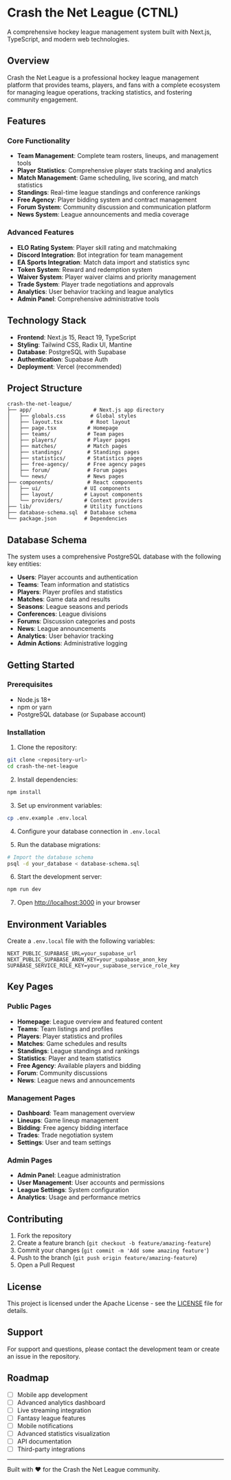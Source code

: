 # Crash the Net League (CTNL)

A comprehensive hockey league management system built with Next.js, TypeScript, and modern web technologies.

## Overview

Crash the Net League is a professional hockey league management platform that provides teams, players, and fans with a complete ecosystem for managing league operations, tracking statistics, and fostering community engagement.

## Features

### Core Functionality
- **Team Management**: Complete team rosters, lineups, and management tools
- **Player Statistics**: Comprehensive player stats tracking and analytics
- **Match Management**: Game scheduling, live scoring, and match statistics
- **Standings**: Real-time league standings and conference rankings
- **Free Agency**: Player bidding system and contract management
- **Forum System**: Community discussion and communication platform
- **News System**: League announcements and media coverage

### Advanced Features
- **ELO Rating System**: Player skill rating and matchmaking
- **Discord Integration**: Bot integration for team management
- **EA Sports Integration**: Match data import and statistics sync
- **Token System**: Reward and redemption system
- **Waiver System**: Player waiver claims and priority management
- **Trade System**: Player trade negotiations and approvals
- **Analytics**: User behavior tracking and league analytics
- **Admin Panel**: Comprehensive administrative tools

## Technology Stack

- **Frontend**: Next.js 15, React 19, TypeScript
- **Styling**: Tailwind CSS, Radix UI, Mantine
- **Database**: PostgreSQL with Supabase
- **Authentication**: Supabase Auth
- **Deployment**: Vercel (recommended)

## Project Structure

```
crash-the-net-league/
├── app/                    # Next.js app directory
│   ├── globals.css        # Global styles
│   ├── layout.tsx         # Root layout
│   ├── page.tsx          # Homepage
│   ├── teams/            # Team pages
│   ├── players/          # Player pages
│   ├── matches/          # Match pages
│   ├── standings/        # Standings pages
│   ├── statistics/       # Statistics pages
│   ├── free-agency/      # Free agency pages
│   ├── forum/            # Forum pages
│   └── news/             # News pages
├── components/           # React components
│   ├── ui/              # UI components
│   ├── layout/          # Layout components
│   └── providers/       # Context providers
├── lib/                 # Utility functions
├── database-schema.sql  # Database schema
└── package.json         # Dependencies
```

## Database Schema

The system uses a comprehensive PostgreSQL database with the following key entities:

- **Users**: Player accounts and authentication
- **Teams**: Team information and statistics
- **Players**: Player profiles and statistics
- **Matches**: Game data and results
- **Seasons**: League seasons and periods
- **Conferences**: League divisions
- **Forums**: Discussion categories and posts
- **News**: League announcements
- **Analytics**: User behavior tracking
- **Admin Actions**: Administrative logging

## Getting Started

### Prerequisites

- Node.js 18+ 
- npm or yarn
- PostgreSQL database (or Supabase account)

### Installation

1. Clone the repository:
```bash
git clone <repository-url>
cd crash-the-net-league
```

2. Install dependencies:
```bash
npm install
```

3. Set up environment variables:
```bash
cp .env.example .env.local
```

4. Configure your database connection in `.env.local`

5. Run the database migrations:
```bash
# Import the database schema
psql -d your_database < database-schema.sql
```

6. Start the development server:
```bash
npm run dev
```

7. Open [http://localhost:3000](http://localhost:3000) in your browser

## Environment Variables

Create a `.env.local` file with the following variables:

```env
NEXT_PUBLIC_SUPABASE_URL=your_supabase_url
NEXT_PUBLIC_SUPABASE_ANON_KEY=your_supabase_anon_key
SUPABASE_SERVICE_ROLE_KEY=your_supabase_service_role_key
```

## Key Pages

### Public Pages
- **Homepage**: League overview and featured content
- **Teams**: Team listings and profiles
- **Players**: Player statistics and profiles
- **Matches**: Game schedules and results
- **Standings**: League standings and rankings
- **Statistics**: Player and team statistics
- **Free Agency**: Available players and bidding
- **Forum**: Community discussions
- **News**: League news and announcements

### Management Pages
- **Dashboard**: Team management overview
- **Lineups**: Game lineup management
- **Bidding**: Free agency bidding interface
- **Trades**: Trade negotiation system
- **Settings**: User and team settings

### Admin Pages
- **Admin Panel**: League administration
- **User Management**: User accounts and permissions
- **League Settings**: System configuration
- **Analytics**: Usage and performance metrics

## Contributing

1. Fork the repository
2. Create a feature branch (`git checkout -b feature/amazing-feature`)
3. Commit your changes (`git commit -m 'Add some amazing feature'`)
4. Push to the branch (`git push origin feature/amazing-feature`)
5. Open a Pull Request

## License

This project is licensed under the Apache License - see the [LICENSE](LICENSE) file for details.

## Support

For support and questions, please contact the development team or create an issue in the repository.

## Roadmap

- [ ] Mobile app development
- [ ] Advanced analytics dashboard
- [ ] Live streaming integration
- [ ] Fantasy league features
- [ ] Mobile notifications
- [ ] Advanced statistics visualization
- [ ] API documentation
- [ ] Third-party integrations

---

Built with ❤️ for the Crash the Net League community.